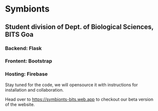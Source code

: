 # Symbionts

## Student division of Dept. of Biological Sciences, BITS Goa

### Backend: Flask
### Frontent: Bootstrap
### Hosting: Firebase

Stay tuned for the code, we will opensource it with instructions for installation and collaboration.

Head over to https://symbionts-bits.web.app to checkout our beta version of the website.

